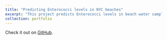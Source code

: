 ```yaml
---
title: "Predicting Enterococci levels in NYC beaches"
excerpt: "This project predicts Enterococci levels in beach water samples collected from permitted beaches across New York City.<br/>"
collection: portfolio
---
```


Check it out on [GitHub](https://github.com/jaideep156/NY-beach-water-quality-prediction).